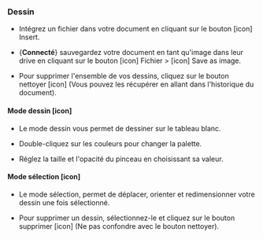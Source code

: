 ### Dessin

- Intégrez un fichier dans votre document en cliquant sur le bouton [icon] Insert.

- {**Connecté**} sauvegardez votre document en tant qu'image dans leur drive en cliquant sur le bouton [icon] Fichier > [icon] Save as image.

- Pour supprimer l'ensemble de vos dessins, cliquez sur le bouton nettoyer [icon] (Vous pouvez les récupérer en allant dans l'historique du document).

#### Mode dessin [icon]

- Le mode dessin vous permet de dessiner sur le tableau blanc.

- Double-cliquez sur les couleurs pour changer la palette.

- Réglez la taille et l'opacité du pinceau en choisissant sa valeur.

#### Mode sélection [icon]

- Le mode sélection, permet de déplacer, orienter et redimensionner votre dessin une fois sélectionné.

- Pour supprimer un dessin, sélectionnez-le et cliquez sur le bouton supprimer [icon] (Ne pas confondre avec le bouton nettoyer).



